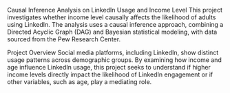 Causal Inference Analysis on LinkedIn Usage and Income Level
This project investigates whether income level causally affects the likelihood of adults using LinkedIn. The analysis uses a causal inference approach, 
combining a Directed Acyclic Graph (DAG) and Bayesian statistical modeling, with data sourced from the Pew Research Center.

Project Overview
Social media platforms, including LinkedIn, show distinct usage patterns across demographic groups. By examining how income and age influence LinkedIn usage,
this project seeks to understand if higher income levels directly impact the likelihood of LinkedIn engagement or if other variables, such as age, play a mediating role.
